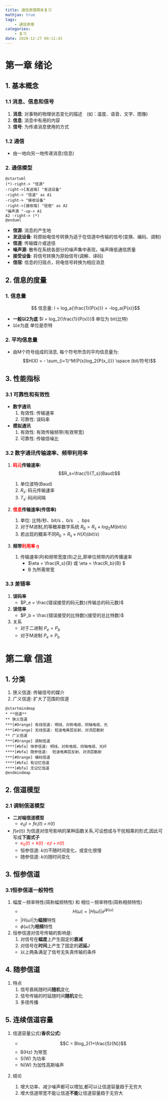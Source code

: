 ```yaml
---
title: 通信原理期末复习
mathjax: true
tags:
    - 通信原理
categories:
    - 复习
date: 2020-12-27 09:11:43
---
```



# 第一章 绪论

## 1. 基本概念
### 1.1 消息、信息和信号
1. **消息**: 对事物的物理状态变化的描述　(如：温度、语音、文字、图像)
2. **信息**: 消息中有用的内容
3. **信号**: 为传递消息使用的方式

### 1.2 通信
* 由一地向另一地传递消息(信息)

   <!--more -->

### 2. 通信模型
```plantuml
@startuml
(*)-right-> "信源" 
-right->[发送端] "发送设备"
-right-> "信道" as A1
-right-> "接收设备"
-right->[接收端] "信宿" as A2
"噪声源 "-up-> A1
A2 -right-> (*)
@enduml
```
* **信源**: 消息的产生地
* **发送设备**: 将原始电信号转换为适于在信道中传输的信号(变换、编码、调制)
* **信道**: 传输媒介或途径
* **噪声源**: 散布在系统各部分的噪声集中表现，噪声降低通信质量 
* **接受设备**: 将信号转换为原始信号(调解、译码)
* **信宿**: 信息的归宿点，将电信号转换为相应消息


## 2. 信息的度量
### 1. 信息量
$$ 信息量: I = log_a{\frac{1}{P(x)}} = -log_a{P(x)}$$
* **一般以2为底** $I = log_2{\frac{1}{P(x)}}$ 单位为 bit(比特)
* 以e为底 单位是奈特

### 2. 平均信息量
* 由M个符号组成的消息, 每个符号所含的平均信息量为:
$$H(X) = - \sum_{i=1}^M{P(x)log_2{P(x_i)}} \space (bit/符号)$$ 


## 3. 性能指标

### 3.1 可靠性和有效性

* **数字通讯**
    1. 有效性: 传输速率
    2. 可靠性: 误码率
* **模拟通讯**
    1. 有效性: 有效传输频带(有效带宽)
    2. 可靠性: 传输信噪比

### 3.2 数字通讯传输速率、频带利用率
1. **<font color="red">码元</font>传输速率:**
    $$R_s=\frac{1}{T_s}(Baud)$$
    1. 单位波特(Baud)
    2. $R_s$: 码元传输速率
    3. $T_s$: 码间间隔

2. **<font color="red">信息</font>传输速率(传信率)**
    1. 单位: 比特/秒、bit/s 、b/s　、bps
    2. 对于M进制,的等概率数字系统 $R_b=R_s \times log_2M (bit/s)$
    3. 若出现的概率不同$R_b=R_s \times H(X) (bit/s)$
3. **频带<font color="red">利用率 $\eta$</font>**
    1. 传输速率\(R\)和频带宽度(B)之比,即单位频带内的传播速率
        * $\eta = \frac{R_s}{B} 或 \eta = \frac{R_b}{B} $
        * B 为所需带宽

### 3.3 差错率
1. **误码率** 
    * $P_e = \frac{错误接受的码元数}{传输总的码元数}$
2. **误信率** 
    * $P_b = \frac{错误接受的比特数}{接受的总比特数}$
3. 关系
    * 对于二进制 $P_e = P_b$
    * 对于M进制 $P_e \geq P_b$

# 第二章 信道
## 1. 分类
1. 狭义信道: 传输信号的媒介
2. 广义信道: 扩大了范围的信道
```plantuml
@startmindmap
* **信道**
** 狭义信道
***[#Orange] 有线信道: 明线、对称电缆、同轴电缆、光
***[#Orange] 无线信道: 短波电离层反射、对流层散射
** 广义信道
***[#Orange] 调制信道
****[#bfa] 恒参信道: 明线、对称电缆、同轴电缆、光纤
****[#bfa] 随参信道:  短波电离层反射、对流层散射
***[#Orange] 编码信道
****[#bfa] 有记忆信道
****[#bfa] 无记忆信道
@endmindmap
```

## 2. 信道模型
### 2.1 调制信道模型
* **二对端信道模型**
    * $e_0{t}=f{e_i(t)}+n(t)$
* $f(e(t))$ 为信道对信号影响的某种函数关系,可设想成与干扰相乘的形式,因此可写成**下面式子**
    * <font color="red">$e_0(t) = k(t) \cdot e_i{t}+n(t)$</font>
    * 恒参信道: $k(t)$不随时间变化，或变化很慢
    * 随参信道: $k(t)$随时间变化

## 3. 恒参信道
### 3.1恒参信道一般特性
1. 幅度－频率特性(简称幅频特性)  和  相位－频率特性(简称相频特性)
    * $$H(\omega) = |H(\omega)|e^{j\phi(\omega)}$$
    * $|H(\omega)|$为**幅频**特性
    * $\phi(\omega)$为**相频**特性
2. 恒参信道对信号传输的影响是:
    1. 对信号在**幅度**上产生固定的**衰减**
    2. 对信号在**时间**上产生了固定的**迟延**J
    * 以上两条满足了信号无失真传输的条件

## 4. 随参信道
1. 特点
    1. 信号衰耗随时间**随机**变化
    2. 信号传输的时延随时间**随机**变化
    3. 多径传播

## 5. 连续信道容量
1. 信道容量公式(**香农公式**)
    * $$C = Blog_2{1+\frac{S}{N}}$$
    * B(Hz) 为带宽
    * S(W) 为功率
    * N(W) 为加性高斯噪声

2. 结论
    1. 增大功率、减少噪声都可以增加,都可以让信道容量趋于无穷大
    2. 增大信道带宽不能让信道**不能**让信道容量趋于无穷大



